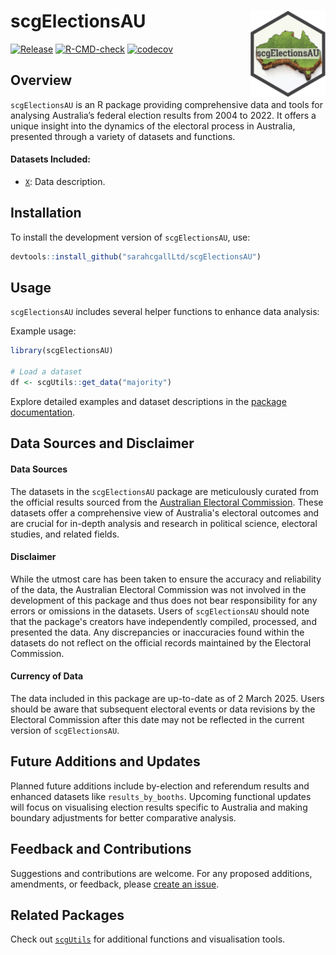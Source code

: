 scgElectionsAU <a href="https://sarahcgallLtd.github.io/scgElectionsAU/"><img src="man/figures/logo.png" align="right" height="138" alt="" /></a>
================
<!-- badges: start -->
[![Release](https://img.shields.io/badge/Release-development%20version%200&#46;0&#46;1-1c75bc)](https://github.com/sarahcgallLtd/scgElectionsAU/blob/master/NEWS.md)
[![R-CMD-check](https://github.com/sarahcgallLtd/scgElectionsAU/actions/workflows/R-CMD-check.yaml/badge.svg)](https://github.com/sarahcgallLtd/scgElectionsAU/actions/workflows/R-CMD-check.yaml)
[![codecov](https://codecov.io/gh/sarahcgallLtd/scgElectionsAU/graph/badge.svg?token=Oni4LxeKWN)](https://codecov.io/gh/sarahcgallLtd/scgElectionsAU)
<!-- badges: end -->

## Overview

`scgElectionsAU` is an R package providing comprehensive data and tools for analysing Australia’s federal election 
results from 2004 to 2022. It offers a unique insight into the dynamics of the electoral process in Australia, 
presented through a variety of datasets and functions.

#### Datasets Included:

* [`X`](https://sarahcgallLtd.github.io/scgElectionsAU/reference/summary.html): Data description.

## Installation

To install the development version of `scgElectionsAU`, use:

``` r
devtools::install_github("sarahcgallLtd/scgElectionsAU")
```

## Usage
`scgElectionsAU` includes several helper functions to enhance data analysis:


Example usage:
``` r
library(scgElectionsAU)

# Load a dataset
df <- scgUtils::get_data("majority")


```

Explore detailed examples and dataset descriptions in the 
[package documentation](https://sarahcgallLtd.github.io/scgElectionsAU/reference/index.html).

## Data Sources and Disclaimer
#### Data Sources
The datasets in the `scgElectionsAU` package are meticulously curated from the official results sourced from the [Australian Electoral Commission](https://www.aec.gov.au/).
These datasets offer a comprehensive view of Australia's electoral outcomes and are crucial for in-depth analysis and research in political science, electoral studies, and related fields.

#### Disclaimer
While the utmost care has been taken to ensure the accuracy and reliability of the data, the Australian Electoral Commission 
was not involved in the development of this package and thus does not bear responsibility for any errors or omissions in the datasets. 
Users of `scgElectionsAU` should note that the package's creators have independently compiled, processed, and presented the data. 
Any discrepancies or inaccuracies found within the datasets do not reflect on the official records maintained by the Electoral Commission.

#### Currency of Data
The data included in this package are up-to-date as of 2 March 2025. Users should be aware that subsequent electoral 
events or data revisions by the Electoral Commission after this date may not be reflected in the current version of `scgElectionsAU`.

## Future Additions and Updates
Planned future additions include by-election and referendum results and enhanced datasets like `results_by_booths`. 
Upcoming functional updates will focus on visualising election results specific to Australia and making boundary
adjustments for better comparative analysis.

## Feedback and Contributions
Suggestions and contributions are welcome. For any proposed additions, amendments, or feedback, please [create an issue](https://github.com/sarahcgallLtd/scgElectionsAU/issues).

## Related Packages
Check out [`scgUtils`](https://sarahcgallLtd.github.io/scgUtils) for additional functions and visualisation tools.
